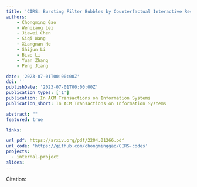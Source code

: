 ```yaml
---
title: 'CIRS: Bursting Filter Bubbles by Counterfactual Interactive Recommender System'
authors:
	- Chongming Gao
	- Wenqiang Lei
	- Jiawei Chen
	- Siqi Wang
	- Xiangnan He
	- Shijun Li
	- Biao Li
	- Yuan Zhang 
	- Peng Jiang

date: '2023-07-01T00:00:00Z'
doi: ''
publishDate: '2023-07-01T00:00:00Z'
publication_types: ['1']
publication: In ACM Transactions on Information Systems 
publication_short: In ACM Transactions on Information Systems 

abstract: ""
featured: true

links:

url_pdf: https://arxiv.org/pdf/2204.01266.pdf
url_code: 'https://github.com/chongminggao/CIRS-codes'
projects:
  - internal-project
slides:
---
```




Citation:
